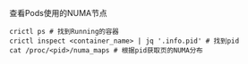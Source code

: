 查看Pods使用的NUMA节点
```
crictl ps # 找到Running的容器
crictl inspect <container_name> | jq '.info.pid' # 找到pid
cat /proc/<pid>/numa_maps # 根据pid获取页的NUMA分布
```